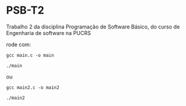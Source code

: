 # PSB-T2
Trabalho 2 da disciplina Programação de Software Básico, do curso de Engenharia de software na PUCRS


rode com: 

`gcc main.c -o main`

`./main`

ou

`gcc main2.c -o main2`

`./main2`
